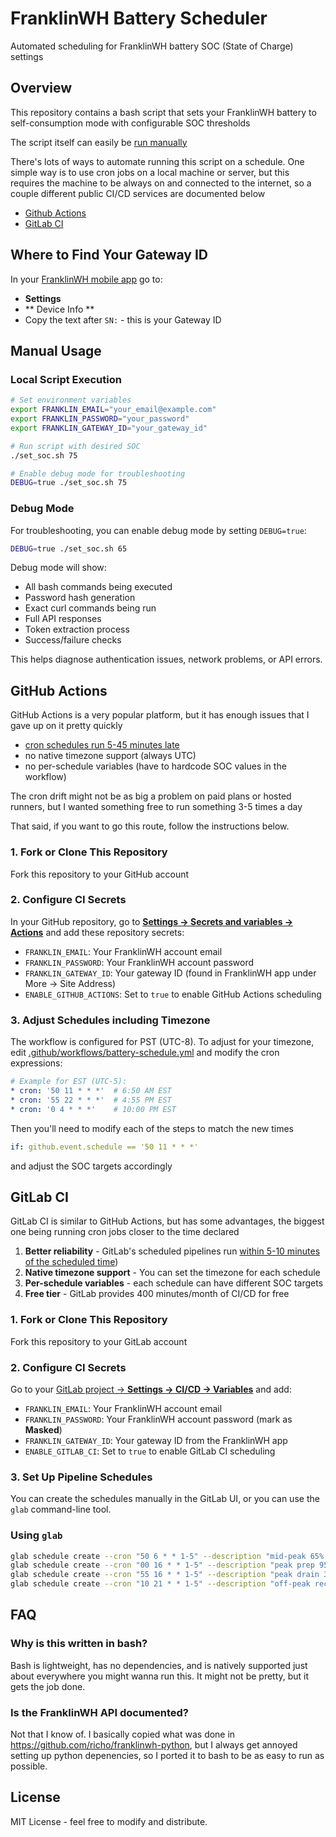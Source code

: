 # FranklinWH Battery Scheduler

Automated scheduling for FranklinWH battery SOC (State of Charge) settings

## Overview

This repository contains a bash script that sets your FranklinWH battery to self-consumption mode with configurable SOC thresholds

The script itself can easily be [run manually](#Local-Script-Execution)

There's lots of ways to automate running this script on a schedule.  One simple
way is to use cron jobs on a local machine or server, but this requires the
machine to be always on and connected to the internet, so a couple different
public CI/CD services are documented below

* [Github Actions](#github-actions)
* [GitLab CI](#gitlab-ci)

## Where to Find Your Gateway ID

In your [FranklinWH mobile app](https://www.franklinwh.com/support/articles/detail/how-can-i-download-the-franklinwh-app) go to:

* **Settings**
* ** Device Info **
* Copy the text after `SN:` - this is your Gateway ID

## Manual Usage

### Local Script Execution

```bash
# Set environment variables
export FRANKLIN_EMAIL="your_email@example.com"
export FRANKLIN_PASSWORD="your_password"
export FRANKLIN_GATEWAY_ID="your_gateway_id"

# Run script with desired SOC
./set_soc.sh 75

# Enable debug mode for troubleshooting
DEBUG=true ./set_soc.sh 75
```

### Debug Mode

For troubleshooting, you can enable debug mode by setting `DEBUG=true`:

```bash
DEBUG=true ./set_soc.sh 65
```

Debug mode will show:

* All bash commands being executed
* Password hash generation
* Exact curl commands being run
* Full API responses
* Token extraction process
* Success/failure checks

This helps diagnose authentication issues, network problems, or API errors.

## GitHub Actions

GitHub Actions is a very popular platform, but it has enough issues that I gave up on it pretty quickly

* [cron schedules run 5-45 minutes late](./bin/github_check_cron_drift.sh)
* no native timezone support (always UTC)
* no per-schedule variables (have to hardcode SOC values in the workflow)

The cron drift might not be as big a problem on paid plans or hosted runners,
but I wanted something free to run something 3-5 times a day

That said, if you want to go this route, follow the instructions below.

### 1. Fork or Clone This Repository

Fork this repository to your GitHub account

### 2. Configure CI Secrets

In your GitHub repository, go to [**Settings → Secrets and variables →
Actions**](https://github.com/yourusername/franklin-battery-scheduler/settings/secrets/actions)
and add these repository secrets:

* `FRANKLIN_EMAIL`: Your FranklinWH account email
* `FRANKLIN_PASSWORD`: Your FranklinWH account password
* `FRANKLIN_GATEWAY_ID`: Your gateway ID (found in FranklinWH app under More → Site Address)
* `ENABLE_GITHUB_ACTIONS`: Set to `true` to enable GitHub Actions scheduling

### 3. Adjust Schedules including Timezone

The workflow is configured for PST (UTC-8). To adjust for your timezone, edit
[.github/workflows/battery-schedule.yml](.github/workflows/battery-schedule.yml)
and modify the cron expressions:

```yaml
# Example for EST (UTC-5):
* cron: '50 11 * * *'  # 6:50 AM EST
* cron: '55 22 * * *'  # 4:55 PM EST
* cron: '0 4 * * *'    # 10:00 PM EST
```

Then you'll need to modify each of the steps to match the new times

```yaml
if: github.event.schedule == '50 11 * * *'
```

and adjust the SOC targets accordingly

## GitLab CI

GitLab CI is similar to GitHub Actions, but has some advantages, the biggest
one being running cron jobs closer to the time declared

1. **Better reliability** - GitLab's scheduled pipelines run [within 5-10 minutes of the scheduled time](./bin/gitlab_check_cron_drift.sh))
2. **Native timezone support** - You can set the timezone for each schedule
3. **Per-schedule variables** - each schedule can have different SOC targets
4. **Free tier** - GitLab provides 400 minutes/month of CI/CD for free

### 1. Fork or Clone This Repository

Fork this repository to your GitLab account

### 2. Configure CI Secrets

Go to your [GitLab project → **Settings → CI/CD → Variables**](https://gitlab.com/mmrobins/franklin-battery-scheduler/-/settings/ci_cd#js-cicd-variables-settings) and add:

* `FRANKLIN_EMAIL`: Your FranklinWH account email
* `FRANKLIN_PASSWORD`: Your FranklinWH account password (mark as **Masked**)
* `FRANKLIN_GATEWAY_ID`: Your gateway ID from the FranklinWH app
* `ENABLE_GITLAB_CI`: Set to `true` to enable GitLab CI scheduling

### 3. Set Up Pipeline Schedules

You can create the schedules manually in the GitLab UI, or you can use the `glab` command-line tool.

### Using `glab`

```bash
glab schedule create --cron "50 6 * * 1-5" --description "mid-peak 65% 6:50 AM" --ref main --variable "soc_target:65" --cronTimeZone "America/Los_Angeles"
glab schedule create --cron "00 16 * * 1-5" --description "peak prep 95% 4:00 PM" --ref main --variable "soc_target:95" --cronTimeZone "America/Los_Angeles"
glab schedule create --cron "55 16 * * 1-5" --description "peak drain 35% 4:55 PM" --ref main --variable "soc_target:35" --cronTimeZone "America/Los_Angeles"
glab schedule create --cron "10 21 * * 1-5" --description "off-peak recharge 95% 9:10 PM" --ref main --variable "soc_target:95" --cronTimeZone "America/Los_Angeles"
```

## FAQ

### Why is this written in bash?

Bash is lightweight, has no dependencies, and is natively supported just about everywhere you might wanna run this.  It might not be pretty, but it gets the job done.

### Is the FranklinWH API documented?

Not that I know of.  I basically copied what was done in
https://github.com/richo/franklinwh-python, but I always get annoyed setting up
python depenencies, so I ported it to bash to be as easy to run as possible.

## License

MIT License - feel free to modify and distribute.
